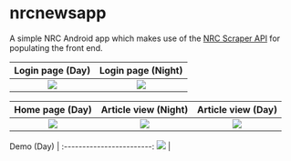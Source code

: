 # nrcnewsapp
A simple NRC Android app which makes use of the [NRC Scraper API](https://github.com/ciCciC/nrcnewsapi) for populating the front end.

Login page (Day)               |    Login page (Night)
:----------------------------: | :------------------------:
![](../master/login_day.jpg)  | ![](../master/login_night.jpg)

Home page (Day)            |   Article view (Night)         |  Article view (Day)
:-------------------------:|:-------------------------:|:-------------------------:
![](../master/home_day.jpg)  | ![](../master/article_night.jpg)  |  ![](../master/article_day.jpg)


Demo (Day)               |
:------------------------:
![](../master/demo.gif)  |
